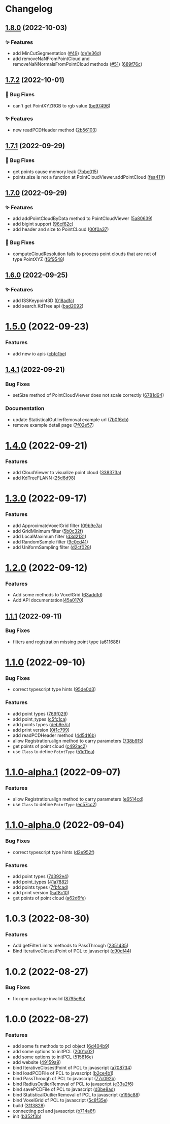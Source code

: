 # Changelog

## [1.8.0](https://github.com/luoxuhai/pcl.js/compare/v1.7.2...v1.8.0) (2022-10-03)


### ✨ Features

* add MinCutSegmentation ([#49](https://github.com/luoxuhai/pcl.js/issues/49)) ([de1e36d](https://github.com/luoxuhai/pcl.js/commit/de1e36dc839ad7e313d606c02c2aaceaedb61e22))
* add removeNaNFromPointCloud and removeNaNNormalsFromPointCloud methods ([#51](https://github.com/luoxuhai/pcl.js/issues/51)) ([689f76c](https://github.com/luoxuhai/pcl.js/commit/689f76cb82c635e18e279e98acb53879412bae03))

## [1.7.2](https://github.com/luoxuhai/pcl.js/compare/v1.7.1...v1.7.2) (2022-10-01)


### 🐛 Bug Fixes

* can't get PointXYZRGB to rgb value ([be97496](https://github.com/luoxuhai/pcl.js/commit/be974960bd4d84085b4a5db2e3bf4cb83b3abfb8))


### ✨ Features

* new readPCDHeader method ([2b56103](https://github.com/luoxuhai/pcl.js/commit/2b56103df15740f7a36b9a4144b334ebe931ba0d))

## [1.7.1](https://github.com/luoxuhai/pcl.js/compare/v1.7.0...v1.7.1) (2022-09-29)


### 🐛 Bug Fixes

* get points cause memory leak ([7bbc015](https://github.com/luoxuhai/pcl.js/commit/7bbc01546f963006bdfe1e2f856266cd05884c1c))
* points.size is not a function at PointCloudViewer.addPointCloud ([fea411f](https://github.com/luoxuhai/pcl.js/commit/fea411f42e424a0e18c38f25af6c82b09fda7ffe))

## [1.7.0](https://github.com/luoxuhai/pcl.js/compare/v1.6.0...v1.7.0) (2022-09-29)


### ✨ Features

* add addPointCloudByData method to PointCloudViewer ([5a80639](https://github.com/luoxuhai/pcl.js/commit/5a806397fd5ee29d0383a0240902882cdbce0283))
* add bigint support ([96cf62c](https://github.com/luoxuhai/pcl.js/commit/96cf62cc0bce4242a541effad74b98903c07c230))
* add header and size to PointCLoud ([00f0a37](https://github.com/luoxuhai/pcl.js/commit/00f0a372d9e2da1df5f1afe699a9e97d6403cec4))


### 🐛 Bug Fixes

* computeCloudResolution fails to process point clouds that are not of type PointXYZ ([f6f9548](https://github.com/luoxuhai/pcl.js/commit/f6f9548deb7362024ba27bbb35885cfedb2b8add))

## [1.6.0](https://github.com/luoxuhai/pcl.js/compare/v1.5.0...v1.6.0) (2022-09-25)


### ✨ Features

* add ISSKeypoint3D ([018adfc](https://github.com/luoxuhai/pcl.js/commit/018adfc59c7e39b68c184c032cb54b66f7f94024))
* add search.KdTree api ([bad2092](https://github.com/luoxuhai/pcl.js/commit/bad2092efa89da77e979195c5a67169a036ad251))

# [1.5.0](https://github.com/luoxuhai/pcl.js/compare/v1.4.1...v1.5.0) (2022-09-23)


### Features

* add new io apis ([cbfc1be](https://github.com/luoxuhai/pcl.js/commit/cbfc1bef12af49ca18605c6fdba3f6332f6fb22e))

## [1.4.1](https://github.com/luoxuhai/pcl.js/compare/v1.4.0...v1.4.1) (2022-09-21)


### Bug Fixes

* setSize method of PointCloudViewer does not scale correctly ([6781d94](https://github.com/luoxuhai/pcl.js/commit/6781d942f6f33e8c2ed8b89cbc55176636c91be0))

### Documentation

* update StatisticalOutlierRemoval example url ([7b0f6cb](https://github.com/luoxuhai/pcl.js/commit/7b0f6cb81767b6dc1447f5190e7e3e41e70081ac))
* remove example detail page ([7f02e57](https://github.com/luoxuhai/pcl.js/commit/7f02e57194b239be1d28cb7f9cdaa193b04998f2))

# [1.4.0](https://github.com/luoxuhai/pcl.js/compare/v1.3.0...v1.4.0) (2022-09-21)


### Features

* add CloudViewer to visualize point cloud ([338373a](https://github.com/luoxuhai/pcl.js/commit/338373a59f8b7ffd9df8f2d209bada6b95569a51))
* add KdTreeFLANN ([25d8d98](https://github.com/luoxuhai/pcl.js/commit/25d8d98962091f494a99cb25601c2f95e6ce08c0))

# [1.3.0](https://github.com/luoxuhai/pcl.js/compare/v1.2.0...v1.3.0) (2022-09-17)


### Features

* add ApproximateVoxelGrid filter ([09b9e7a](https://github.com/luoxuhai/pcl.js/commit/09b9e7a9c2c4514f1a986faee107c53be20dedc7))
* add GridMinimum filter ([5b0c32f](https://github.com/luoxuhai/pcl.js/commit/5b0c32f043918bff0516ba5bef976b4c02e7eec7))
* add LocalMaximum filter ([d3d2131](https://github.com/luoxuhai/pcl.js/commit/d3d213126a0ff30b06f9b7880c44b2551e0f8537))
* add RandomSample filter ([9c0cd41](https://github.com/luoxuhai/pcl.js/commit/9c0cd4192cc5f279c12d7662c2c30327a5b2232a))
* add UniformSampling filter ([d2cf028](https://github.com/luoxuhai/pcl.js/commit/d2cf0283dd8807726d2df242a7fb22405040d849))

# [1.2.0](https://github.com/luoxuhai/pcl.js/compare/v1.1.1...v1.2.0) (2022-09-12)

### Features

* Add some methods to VoxelGrid ([63addfd](https://github.com/luoxuhai/pcl.js/commit/63addfd95c0aba26a90576c5954368b0361b4c29))
* Add API documentation([45a0170](https://github.com/luoxuhai/pcl.js/commit/45a0170bcea593e605660a54410884d0ef202115))


## [1.1.1](https://github.com/luoxuhai/pcl.js/compare/v1.1.0...v1.1.1) (2022-09-11)


### Bug Fixes

* filters and registration missing point type ([a611688](https://github.com/luoxuhai/pcl.js/commit/a611688291434a2aa2397071a55f4e38697cae88))


# [1.1.0](https://github.com/luoxuhai/pcl.js/compare/v1.0.3...v1.1.0) (2022-09-10)


### Bug Fixes

* correct typescript type hints ([95de0d3](https://github.com/luoxuhai/pcl.js/commit/95de0d3f7dc274681d97d7d17ac3953a34369a93))


### Features

* add point types ([769f029](https://github.com/luoxuhai/pcl.js/commit/769f0290d090d600131edd7b9b396038895e75d5))
* add point_types ([c5fc1ca](https://github.com/luoxuhai/pcl.js/commit/c5fc1caba2ce10e0088ec369585d07c1a485bd2c))
* add points types ([deb9e7c](https://github.com/luoxuhai/pcl.js/commit/deb9e7c896e34aa24f6ed278efaf293cc480d21f))
* add print version ([0f1c799](https://github.com/luoxuhai/pcl.js/commit/0f1c799d2c1d55ec8387f62c2b22528b66e95691))
* add readPCDHeader method ([4d5d16b](https://github.com/luoxuhai/pcl.js/commit/4d5d16ba9594043ab36089dc1dd3bf194210447a))
* allow Registration.align method to carry parameters ([738b915](https://github.com/luoxuhai/pcl.js/commit/738b9153dbd86f87ffe359253252f441fc7f8f2c))
* get points of point cloud ([c492ac2](https://github.com/luoxuhai/pcl.js/commit/c492ac23f913be491c93aa2585fab31713591550))
* use `Class` to define `PointType` ([51c11ea](https://github.com/luoxuhai/pcl.js/commit/51c11ea6f71c38028dd662bb1bfdfdfd9fc2e9e8))

# [1.1.0-alpha.1](https://github.com/luoxuhai/pcl.js/compare/v1.1.0-alpha.0...v1.1.0-alpha.1) (2022-09-07)


### Features

* allow Registration.align method to carry parameters ([e6514cd](https://github.com/luoxuhai/pcl.js/commit/e6514cd5ec1badd68a7411511148c7347c34093a))
* use `Class` to define `PointType` ([ec57cc2](https://github.com/luoxuhai/pcl.js/commit/ec57cc23f843a0eb6af8d1c8c2652538c602452a))

# [1.1.0-alpha.0](https://github.com/luoxuhai/pcl.js/compare/v1.0.3...v1.1.0-alpha.0) (2022-09-04)


### Bug Fixes

* correct typescript type hints ([d2e952f](https://github.com/luoxuhai/pcl.js/commit/d2e952fbe0f0d79cec1530752015088499328649))


### Features

* add point types ([7d392e4](https://github.com/luoxuhai/pcl.js/commit/7d392e4eefd50f4d9f7b3d6f10518be2d2c58e7d))
* add point_types ([41a7882](https://github.com/luoxuhai/pcl.js/commit/41a78823f21b3282996104ff59ad98d82cf0323d))
* add points types ([7fbfcad](https://github.com/luoxuhai/pcl.js/commit/7fbfcad42fc988b262e9de632f0170daa137456b))
* add print version ([5af8c10](https://github.com/luoxuhai/pcl.js/commit/5af8c105dc190d632cc386cef0214ae9ceb3819a))
* get points of point cloud ([a62d6fe](https://github.com/luoxuhai/pcl.js/commit/a62d6fecb6df20d2abbb1768c04aaef77cfe3fa3))

# 1.0.3 (2022-08-30)


### Features

* Add getFilterLimits methods to PassThrough ([2351435](https://github.com/luoxuhai/pcl.js/commit/23514350a5f4fc2ec6aa5ba822eb7cd5ec49fe3f))
* Bind IterativeClosestPoint of PCL to javascript ([c90df44](https://github.com/luoxuhai/pcl.js/commit/c90df444a1dfce3844b984e4bf986f8b94a2accd))

# 1.0.2 (2022-08-27)


### Bug Fixes

* fix npm package invalid ([8795e8b](https://github.com/luoxuhai/pcl.js/commit/8795e8b46b1c087fa0de6e52553d5a7cf79c3721))

# 1.0.0 (2022-08-27)


### Features

* add some fs methods to pcl object ([6d404b9](https://github.com/luoxuhai/pcl.js/commit/6d404b968a9a268c715f355715869a520ef3c108))
* add some options to initPCL ([2001c02](https://github.com/luoxuhai/pcl.js/commit/2001c0209cb70647daf89b870496a0a49d6af080))
* add some options to initPCL ([515816e](https://github.com/luoxuhai/pcl.js/commit/515816e6023a56d7e9cf8acab4207c75f34ab681))
* add website ([49159a9](https://github.com/luoxuhai/pcl.js/commit/49159a9c8eb3d407f9f389102e4f714fae020be6))
* bind IterativeClosestPoint of PCL to javascript ([a708734](https://github.com/luoxuhai/pcl.js/commit/a7087345f175d5b3cf4a869b9d7862f538d9873b))
* bind loadPCDFile of PCL to javascript ([b2ce4b1](https://github.com/luoxuhai/pcl.js/commit/b2ce4b120514532758629e614bf02b79991a86a6))
* bind PassThrough of PCL to javascript ([77c092b](https://github.com/luoxuhai/pcl.js/commit/77c092bc8fe8a1667960fb179239acd513abc322))
* bind RadiusOutlierRemoval of PCL to javascript ([e33a2f6](https://github.com/luoxuhai/pcl.js/commit/e33a2f6a527daf048262a1549a3dccdfb9232de5))
* bind savePCDFile of PCL to javascript ([d3be8ad](https://github.com/luoxuhai/pcl.js/commit/d3be8add608c826bf8fb8b8c83265114f7e842f5))
* bind StatisticalOutlierRemoval of PCL to javascript ([e195c88](https://github.com/luoxuhai/pcl.js/commit/e195c884e105ed9f3f52b4374d7a72009988f047))
* bind VoxelGrid of PCL to javascript ([5c8f35e](https://github.com/luoxuhai/pcl.js/commit/5c8f35edce01f2a1a42555bf596000ad6c6a15ec))
* build ([3113828](https://github.com/luoxuhai/pcl.js/commit/3113828513064fb9337fcf088e29948be63b4ce6))
* connecting pcl and javascript ([b714a8f](https://github.com/luoxuhai/pcl.js/commit/b714a8f603b99c0ac2c2baf73d6b9e16476b0e10))
* init ([b352f3b](https://github.com/luoxuhai/pcl.js/commit/b352f3b156060e14f4d118adc68611e13829ce5b))